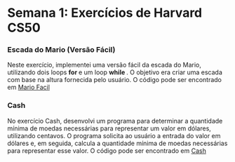 # Semana 1: Exercícios de Harvard CS50

<h3>Escada do Mario (Versão Fácil)</h3>

<p>Neste exercício, implementei uma versão fácil da escada do Mario, utilizando dois loops <strong> for </strong>
e um loop <strong> while </strong>. O objetivo era criar uma escada com base na altura fornecida pelo usuário. 
O código pode ser encontrado em 
  <a href="https://github.com/VNNiH/CC50-Harvard/blob/main/WEEK1/MarioFacil.c">Mario Facil</a>
</p>
<h3>Cash</h3>
<p>No exercício Cash, desenvolvi um programa para determinar a quantidade mínima de moedas necessárias para representar um valor em dólares, utilizando centavos. O programa solicita ao usuário a entrada do valor em dólares e, em seguida, calcula a quantidade mínima de moedas necessárias para representar esse valor. 
O código pode ser encontrado em 
  <a href="https://github.com/VNNiH/CC50-Harvard/blob/main/WEEK1/Cash.c">Cash</a>
</p>
